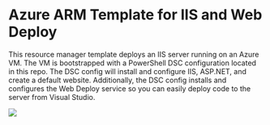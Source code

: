 # Azure ARM Template for IIS and Web Deploy

This resource manager template deploys an IIS server running on an Azure VM. The VM is bootstrapped with a PowerShell DSC configuration located in this repo. The DSC config will install and configure IIS, ASP.NET, and create a default website. Additionally, the DSC config installs and configures the Web Deploy service so you can easily deploy code to the server from Visual Studio.

<a href="https://portal.azure.com/#create/Microsoft.Template/uri/https%3A%2F%2Fgithub.com%2Flandorphan%2Fiis-webdeploy%2Fblob%2Ftistocks-iisweb%2Fazuredeploy.json" target="_blank"><img src="http://azuredeploy.net/deploybutton.png"/></a>
